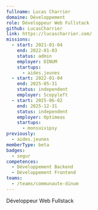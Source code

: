 ```yaml
---
fullname: Lucas Charrier
domaine: Développement
role: Développeur Web Fullstack
github: LucasCharrier
link: https://lucascharrier.com/
missions:
  - start: 2021-01-04
    end: 2022-01-03
    status: admin
    employer: DINUM
    startups:
      - aides.jeunes
  - start: 2022-01-04
    end: 2025-05-31
    status: independent
    employer: Scopyleft
  - start: 2025-06-02
    end: 2025-12-31
    status: independent
    employer: Optimeas
    startups:
      - monsuivipsy
previously:
  - aides.jeunes
memberType: beta
badges:
  - segur
competences:
  - Développement Backend
  - Développement Frontend
teams:
  - /teams/communaute-dinum
---
```

Développeur Web Fullstack